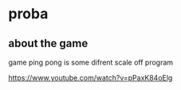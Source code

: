 # proba

## about the game
game ping pong is some difrent scale off program

https://www.youtube.com/watch?v=pPaxK84oElg
